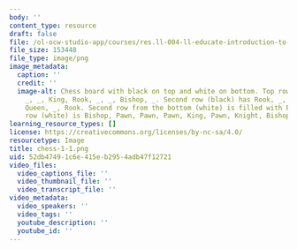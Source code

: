 ```yaml
---
body: ''
content_type: resource
draft: false
file: /ol-ocw-studio-app/courses/res.ll-004-ll-educate-introduction-to-engineering-concepts-spring-2022/chess-1-1.png
file_size: 153448
file_type: image/png
image_metadata:
  caption: ''
  credit: ''
  image-alt: Chess board with black on top and white on bottom. Top row (black) has
    _, _, King, Rook, _, _, Bishop, _. Second row (black) has Rook, _, Queen, _, Knight,
    Queen, _, Rook. Second row from the bottom (white) is filled with Pawns. Bottom
    row (white) is Bishop, Pawn, Pawn, Pawn, King, Pawn, Knight, Bishop.
learning_resource_types: []
license: https://creativecommons.org/licenses/by-nc-sa/4.0/
resourcetype: Image
title: chess-1-1.png
uid: 52db4749-1c6e-415e-b295-4adb47f12721
video_files:
  video_captions_file: ''
  video_thumbnail_file: ''
  video_transcript_file: ''
video_metadata:
  video_speakers: ''
  video_tags: ''
  youtube_description: ''
  youtube_id: ''
---
```

